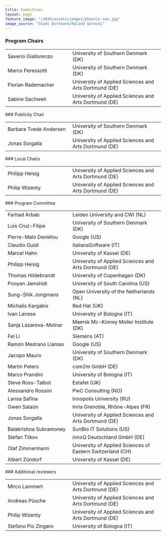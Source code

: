 ```yaml
---
title: Committees
layout: page
feature_image: "/2019/assets/images/phoenix-see.jpg"
image_source: "Stadt Dortmund/Roland Gorecki"
---
```


<div class="container"></div>

<!-- Order names alphabetically by surname -->

<style> td{min-width:12em} td+td{padding-left:10px;}</style>

### Program Chairs
<table>
  <tbody>
    <tr><td>Saverio Giallorenzo</td><td>University of Southern Denmark (DK)</td></tr>
    <tr><td>Marco Peressotti</td><td>University of Southern Denmark (DK)</td></tr>
    <tr><td>Florian Rademacher</td><td>University of Applied Sciences and Arts  Dortmund (DE)</td></tr>
    <tr><td>Sabine Sachweh</td><td>University of Applied Sciences and Arts Dortmund (DE)</td></tr>
  </tbody>
</table>
### Publicity Chair
<table>
  <tbody>
    <tr><td>Barbara Tvede Andersen</td><td>University of Southern Denmark (DK)</td></tr>
    <tr><td>Jonas Sorgalla</td><td>University of Applied Sciences and Arts Dortmund (DE)</td></tr>
  </tbody>
</table>
### Local Chairs
<table>
  <tbody>
    <tr><td>Philipp Heisig</td><td>University of Applied Sciences and Arts Dortmund (DE)</td></tr>
    <tr><td>Philip Wizenty</td><td>University of Applied Sciences and Arts Dortmund (DE)</td></tr>
  </tbody>
</table>
### Program Committee
<table>
  <tbody>
<tr><td>Farhad Arbab         </td><td>Leiden University and CWI (NL)</td></tr>
<tr><td>Luís Cruz-Filipe     </td><td>University of Southern Denmark (DK)</td></tr>
<tr><td>Pierre-Malo Deniélou </td><td>Google (US)</td></tr>
<tr><td>Claudio Guidi        </td><td>italianaSoftware (IT)</td></tr>
<tr><td>Marcel Hahn          </td><td>University of Kassel (DE)</td></tr>
<tr><td>Philipp Heisig       </td><td>University of Applied Sciences and Arts Dortmund (DE)</td></tr>
<tr><td>Thomas Hildebrandt   </td><td>University of Copenhagen (DK)</td></tr>
<tr><td>Pooyan Jamshidi      </td><td>University of South Carolina (US)</td></tr>
<tr><td>Sung-Shik Jongmans   </td><td>Open University of the Netherlands (NL)</td></tr>
<tr><td>Michalis Kargakis    </td><td>Red Hat (UK)</td></tr>
<tr><td>Ivan Lanese          </td><td>University of Bologna (IT)</td></tr>
<tr><td>Sanja Lazarova-Molnar</td><td>Maersk Mc-Kinney Moller Institute (DK)</td></tr>
<tr><td>Fei Li               </td><td>Siemens (AT)</td></tr>
<tr><td>Ramón Medrano Llamas </td><td>Google (US)</td></tr>
<tr><td>Jacopo Mauro         </td><td>University of Southern Denmark (DK)</td></tr>
<tr><td>Martin Peters        </td><td>com2m GmbH (DE)</td></tr>
<tr><td>Marco Prandini       </td><td>University of Bologna (IT)</td></tr>
<tr><td>Steve Ross-Talbot    </td><td>Estafet (UK)</td></tr>
<tr><td>Alessandro Rossini   </td><td>PwC Consulting (NO)</td></tr>
<tr><td>Larisa Safina        </td><td>Innopolis University (RU)</td></tr>
<tr><td>Gwen Salaün          </td><td>Inria Grenoble, Rhône-Alpes (FR)</td></tr>
<tr><td>Jonas Sorgalla        </td><td>University of Applied Sciences and Arts Dortmund (DE)</td></tr>
<tr><td>Balakrishna Subramoney</td><td>SunBio IT Solutions (US)</td></tr>
<tr><td>Stefan Tilkov        </td><td>innoQ Deutschland GmbH (DE)</td></tr>
<tr><td>Olaf Zimmermann       </td><td>University of Applied Sciences of Eastern Switzerland (CH)</td></tr>
<tr><td>Albert Zündorf        </td><td>University of Kassel (DE)</td></tr>
  </tbody>
</table>
### Additional reviewers
<table>
  <tbody>
    <tr><td>Mirco Lammert</td><td>University of Applied Sciences and Arts Dortmund (DE)</td></tr>
    <tr><td>Andreas Püsche</td><td>University of Applied Sciences and Arts Dortmund (DE)</td></tr>
    <tr><td>Philip Wizenty</td><td>University of Applied Sciences and Arts Dortmund (DE)</td></tr>
    <tr><td>Stefano Pio Zingaro</td><td>University of Bologna (IT)</td></tr>
  </tbody>
</table>
